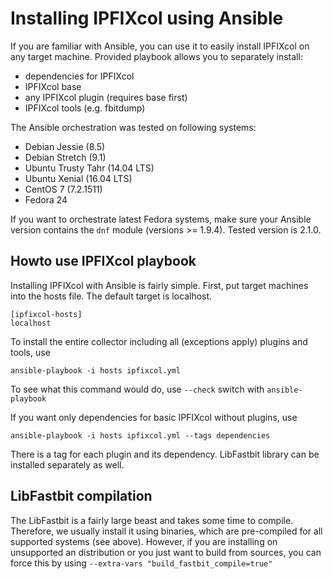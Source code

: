 # <a name="top"></a>Installing IPFIXcol using Ansible

If you are familiar with Ansible, you can use it to easily install IPFIXcol on any target machine. Provided playbook allows you to separately install:
* dependencies for IPFIXcol
* IPFIXcol base
* any IPFIXcol plugin (requires base first)
* IPFIXcol tools (e.g. fbitdump)

The Ansible orchestration was tested on following systems:
* Debian Jessie (8.5)
* Debian Stretch (9.1)
* Ubuntu Trusty Tahr (14.04 LTS)
* Ubuntu Xenial (16.04 LTS)
* CentOS 7 (7.2.1511)
* Fedora 24

If you want to orchestrate latest Fedora systems, make sure your Ansible version contains the `dnf` module (versions >= 1.9.4). Tested version is 2.1.0.

## <a name="howto"></a>Howto use IPFIXcol playbook

Installing IPFIXcol with Ansible is fairly simple. First, put target machines into the hosts file. The default target is localhost.
```
[ipfixcol-hosts]
localhost
```
To install the entire collector including all (exceptions apply) plugins and tools, use
```
ansible-playbook -i hosts ipfixcol.yml
```
To see what this command would do, use `--check` switch with `ansible-playbook`

If you want only dependencies for basic IPFIXcol without plugins, use
```
ansible-playbook -i hosts ipfixcol.yml --tags dependencies
```
There is a tag for each plugin and its dependency. LibFastbit library can be installed separately as well.

## <a name="libfastbit"></a>LibFastbit compilation

The LibFastbit is a fairly large beast and takes some time to compile. Therefore, we usually install it using binaries, which are pre-compiled for all supported systems (see above). However, if you are installing on unsupported an distribution or you just want to build from sources, you can force this by using `--extra-vars "build_fastbit_compile=true"`